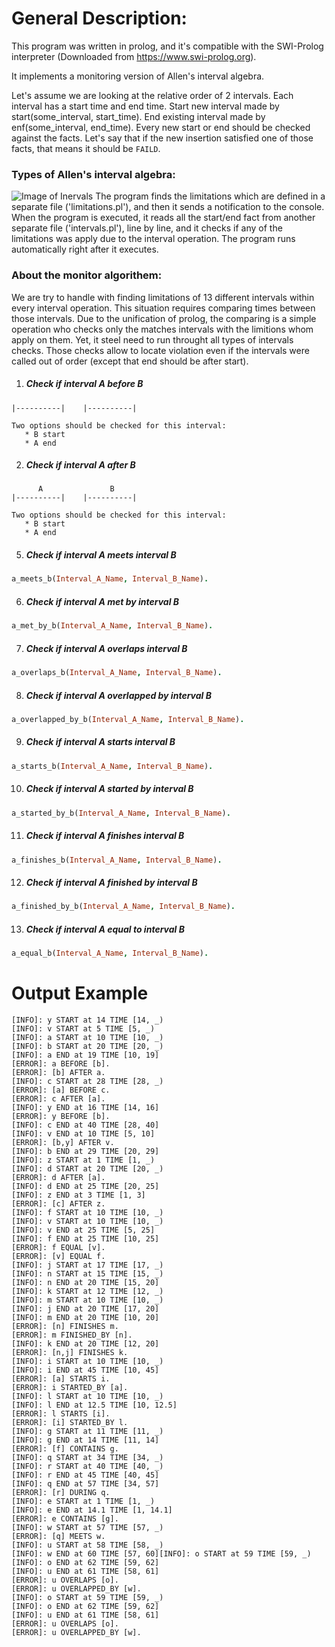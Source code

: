 # General Description:
This program was written in prolog, and it's compatible with the SWI-Prolog interpreter (Downloaded from https://www.swi-prolog.org).

It implements a monitoring version of Allen's interval algebra.

Let's assume we are looking at the relative order of 2 intervals.
Each interval has a start time and end time.
Start new interval made by start(some_interval, start_time).
End existing interval made by enf(some_interval, end_time).
Every new start or end should be checked against the facts.
Let's say that if the new insertion satisfied one of those facts, 
that means it should be `FAILD`.

### Types of Allen's interval algebra:
![Image of Inervals](https://www.researchgate.net/profile/Ioannis_Tsamardinos/publication/230561978/figure/fig2/AS:646067146223617@1531045819115/1-The-13-relations-between-intervals-in-Allens-algebra-Interval-A-is-always-either-at.png)
The program finds the limitations which are defined in a separate file ('limitations.pl'), and then it sends a notification to the console.
When the program is executed, it reads all the start/end fact from another separate file ('intervals.pl'), line by line, and it checks if any of the limitations was apply due to the interval operation.
The program runs automatically right after it executes.


### About the monitor algorithem:
We are try to handle with finding limitations of 13 different intervals within every interval operation.
This situation requires comparing times between those intervals.
Due to the unification of prolog, the comparing is a simple operation who checks only the matches intervals with the limitions whom apply on them.
Yet, it steel need to run throught all types of intervals checks.
Those checks allow to locate violation even if the intervals were called out of order (except that end should be after start).
1. ##### Check if interval A before B 
```      A               B
|----------|	|----------|

Two options should be checked for this interval:
   * B start
   * A end
```
2. ##### Check if interval A after B
```
      A               B
|----------|	|----------|

Two options should be checked for this interval:
   * B start
   * A end
```
5. ##### Check if interval A meets interval B 
```prolog
a_meets_b(Interval_A_Name, Interval_B_Name).
```
6. ##### Check if interval A met by interval B 
```prolog
a_met_by_b(Interval_A_Name, Interval_B_Name).
```
7. ##### Check if interval A overlaps interval B 
```prolog
a_overlaps_b(Interval_A_Name, Interval_B_Name).
```
8. ##### Check if interval A overlapped by interval B 
```prolog
a_overlapped_by_b(Interval_A_Name, Interval_B_Name).
```
9. ##### Check if interval A starts interval B 
```prolog
a_starts_b(Interval_A_Name, Interval_B_Name).
```
10. ##### Check if interval A started by interval B 
```prolog
a_started_by_b(Interval_A_Name, Interval_B_Name).
```
11. ##### Check if interval A finishes interval B 
```prolog
a_finishes_b(Interval_A_Name, Interval_B_Name).
```
12. ##### Check if interval A finished by interval B 
```prolog
a_finished_by_b(Interval_A_Name, Interval_B_Name).
```
13. ##### Check if interval A equal to interval B 
```prolog
a_equal_b(Interval_A_Name, Interval_B_Name).
```

# Output Example
```
[INFO]: y START at 14 TIME [14, _)
[INFO]: v START at 5 TIME [5, _)
[INFO]: a START at 10 TIME [10, _)
[INFO]: b START at 20 TIME [20, _)
[INFO]: a END at 19 TIME [10, 19]
[ERROR]: a BEFORE [b].
[ERROR]: [b] AFTER a.
[INFO]: c START at 28 TIME [28, _)
[ERROR]: [a] BEFORE c.
[ERROR]: c AFTER [a].
[INFO]: y END at 16 TIME [14, 16]
[ERROR]: y BEFORE [b].
[INFO]: c END at 40 TIME [28, 40]
[INFO]: v END at 10 TIME [5, 10]
[ERROR]: [b,y] AFTER v.
[INFO]: b END at 29 TIME [20, 29]
[INFO]: z START at 1 TIME [1, _)
[INFO]: d START at 20 TIME [20, _)
[ERROR]: d AFTER [a].
[INFO]: d END at 25 TIME [20, 25]
[INFO]: z END at 3 TIME [1, 3]
[ERROR]: [c] AFTER z.
[INFO]: f START at 10 TIME [10, _)
[INFO]: v START at 10 TIME [10, _)
[INFO]: v END at 25 TIME [5, 25]
[INFO]: f END at 25 TIME [10, 25]
[ERROR]: f EQUAL [v].
[ERROR]: [v] EQUAL f.
[INFO]: j START at 17 TIME [17, _)
[INFO]: n START at 15 TIME [15, _)
[INFO]: n END at 20 TIME [15, 20]
[INFO]: k START at 12 TIME [12, _)
[INFO]: m START at 10 TIME [10, _)
[INFO]: j END at 20 TIME [17, 20]
[INFO]: m END at 20 TIME [10, 20]
[ERROR]: [n] FINISHES m.
[ERROR]: m FINISHED_BY [n].
[INFO]: k END at 20 TIME [12, 20]
[ERROR]: [n,j] FINISHES k.
[INFO]: i START at 10 TIME [10, _)
[INFO]: i END at 45 TIME [10, 45]
[ERROR]: [a] STARTS i.
[ERROR]: i STARTED_BY [a].
[INFO]: l START at 10 TIME [10, _)
[INFO]: l END at 12.5 TIME [10, 12.5]
[ERROR]: l STARTS [i].
[ERROR]: [i] STARTED_BY l.
[INFO]: g START at 11 TIME [11, _)
[INFO]: g END at 14 TIME [11, 14]
[ERROR]: [f] CONTAINS g.
[INFO]: q START at 34 TIME [34, _)
[INFO]: r START at 40 TIME [40, _)
[INFO]: r END at 45 TIME [40, 45]
[INFO]: q END at 57 TIME [34, 57]
[ERROR]: [r] DURING q.
[INFO]: e START at 1 TIME [1, _)
[INFO]: e END at 14.1 TIME [1, 14.1]
[ERROR]: e CONTAINS [g].
[INFO]: w START at 57 TIME [57, _)
[ERROR]: [q] MEETS w.
[INFO]: u START at 58 TIME [58, _)
[INFO]: w END at 60 TIME [57, 60][INFO]: o START at 59 TIME [59, _)
[INFO]: o END at 62 TIME [59, 62]
[INFO]: u END at 61 TIME [58, 61]
[ERROR]: u OVERLAPS [o].
[ERROR]: u OVERLAPPED_BY [w].
[INFO]: o START at 59 TIME [59, _)
[INFO]: o END at 62 TIME [59, 62]
[INFO]: u END at 61 TIME [58, 61]
[ERROR]: u OVERLAPS [o].
[ERROR]: u OVERLAPPED_BY [w].
```

